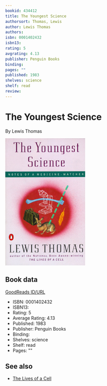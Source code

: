 ```yaml
---
bookid: 434412
title: The Youngest Science
authorsort: Thomas, Lewis
author: Lewis Thomas
authors: 
isbn: 0001402432
isbn13: 
rating: 5
avgrating: 4.13
publisher: Penguin Books
binding: 
pages: ""
published: 1983
shelves: science
shelf: read
review: 
---
```


# The Youngest Science

By Lewis Thomas

![](../../assets/bookcovers/1526767061l/434412.jpg)

## Book data

[GoodReads ID/URL](https://www.goodreads.com/book/show/434412)

- ISBN: 0001402432
- ISBN13: 
- Rating: 5
- Average Rating: 4.13
- Published: 1983
- Publisher: Penguin Books
- Binding: 
- Shelves: science
- Shelf: read
- Pages: ""


## See also

- [The Lives of a Cell](The_Lives_of_a_Cell-_Notes_of_a_Biology_Watcher.md)
